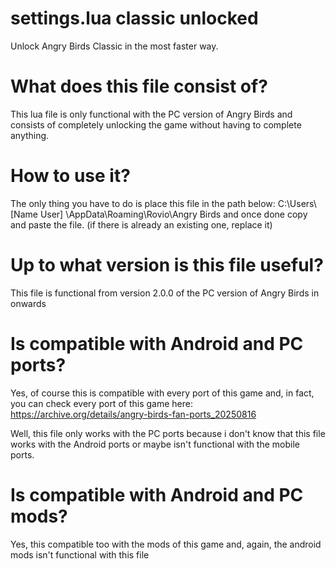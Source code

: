# settings.lua classic unlocked
Unlock Angry Birds Classic in the most faster way.
# What does this file consist of?
This lua file is only functional with the PC version of Angry Birds and consists of completely unlocking the game without having to complete anything.
# How to use it?
The only thing you have to do is place this file in the path below: C:\Users\ [Name User] \AppData\Roaming\Rovio\Angry Birds and once done copy and paste the file. (if there is already an existing one, replace it)
# Up to what version is this file useful?
This file is functional from version 2.0.0 of the PC version of Angry Birds in onwards
# Is compatible with Android and PC ports?
Yes, of course this is compatible with every port of this game and, in fact, you can check every port of this game here: https://archive.org/details/angry-birds-fan-ports_20250816

Well, this file only works with the PC ports because i don't know that this file works with the Android ports or maybe isn't functional with the mobile ports.
# Is compatible with Android and PC mods?
Yes, this compatible too with the mods of this game and, again, the android mods isn't functional with this file
